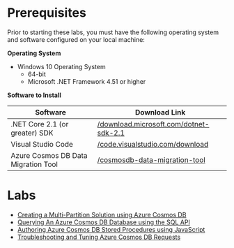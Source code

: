 # Prerequisites

Prior to starting these labs, you must have the following operating system and software configured on your local machine:

**Operating System**

- Windows 10 Operating System
    - 64-bit
    - Microsoft .NET Framework 4.51 or higher

**Software to Install**

| Software | Download Link |
| --- | --- |
| .NET Core 2.1 (or greater) SDK | [/download.microsoft.com/dotnet-sdk-2.1](https://download.microsoft.com/download/E/2/6/E266C257-F7AF-4E79-8EA2-DF26031C84E2/dotnet-sdk-2.1.103-win-gs-x64.exe)
| Visual Studio Code | [/code.visualstudio.com/download](https://go.microsoft.com/fwlink/?Linkid=852157) |
| Azure Cosmos DB Data Migration Tool | [/cosmosdb-data-migration-tool](../files/cosmosdt.zip) |

# Labs

- [Creating a Multi-Partition Solution using Azure Cosmos DB](technical_deep_dive/02-creating_multi_partition_solution.md)
- [Querying An Azure Cosmos DB Database using the SQL API](technical_deep_dive/04-querying_the_database_using_sql.md)
- [Authoring Azure Cosmos DB Stored Procedures using JavaScript ](technical_deep_dive/05-authoring_stored_procedures.md)
- [Troubleshooting and Tuning Azure Cosmos DB Requests](technical_deep_dive/06-troubleshooting_failed_requests.md)